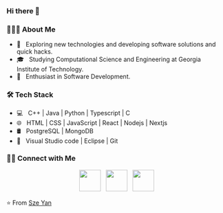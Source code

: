### Hi there 👋

<!--
**szeyan543/szeyan543** is a ✨ _special_ ✨ repository because its `README.md` (this file) appears on your GitHub profile.

Here are some ideas to get you started:

- 🔭 I’m currently working on ...
- 🌱 I’m currently learning ...
- 👯 I’m looking to collaborate on ...
- 🤔 I’m looking for help with ...
- 💬 Ask me about ...
- 📫 How to reach me: ...
- 😄 Pronouns: ...
- ⚡ Fun fact: ...
-->


<h3> 👨🏻‍💻 About Me </h3>

- 🤔 &nbsp; Exploring new technologies and developing software solutions and quick hacks.
- 🎓 &nbsp; Studying Computational Science and Engineering at Georgia Institute of Technology.
- 🌱 &nbsp; Enthusiast in Software Development.


<h3>🛠 Tech Stack</h3>

- 💻 &nbsp; C++ | Java | Python | Typescript | C 
- 🌐 &nbsp; HTML | CSS | JavaScript | React | Nodejs | Nextjs
- 🛢 &nbsp; PostgreSQL | MongoDB
- 🔧 &nbsp; Visual Studio code | Eclipse | Git




<h3> 🤝🏻 Connect with Me </h3>

<p align="center">
&nbsp; <a href="https://szeyan.com/" target="_blank" rel="noopener noreferrer"><img src="https://img.icons8.com/dotty/512/portfolio.png" width="50" /></a>  
&nbsp; <a href="https://www.linkedin.com/in/szeyan" target="_blank" rel="noopener noreferrer"><img src="https://img.icons8.com/plasticine/100/000000/linkedin.png" width="50" /></a>
&nbsp; <a href="szeyan@gatech.edu" target="_blank" rel="noopener noreferrer"><img src="https://img.icons8.com/plasticine/100/000000/gmail.png"  width="50" /></a>
</p>

⭐️ From [Sze Yan](https://github.com/szeyan543)
